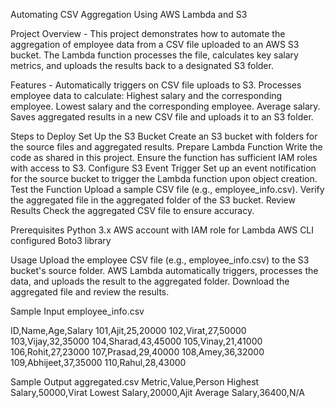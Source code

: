 Automating CSV Aggregation Using AWS Lambda and S3

Project Overview -
This project demonstrates how to automate the aggregation of employee data from a CSV file uploaded to an AWS S3 bucket. The Lambda function processes the file, calculates key salary metrics, and uploads the results back to a designated S3 folder.

Features -
Automatically triggers on CSV file uploads to S3.
Processes employee data to calculate:
Highest salary and the corresponding employee.
Lowest salary and the corresponding employee.
Average salary.
Saves aggregated results in a new CSV file and uploads it to an S3 folder.


Steps to Deploy
Set Up the S3 Bucket
Create an S3 bucket with folders for the source files and aggregated results.
Prepare Lambda Function
Write the code as shared in this project.
Ensure the function has sufficient IAM roles with access to S3.
Configure S3 Event Trigger
Set up an event notification for the source bucket to trigger the Lambda function upon object creation.
Test the Function
Upload a sample CSV file (e.g., employee_info.csv).
Verify the aggregated file in the aggregated folder of the S3 bucket.
Review Results
Check the aggregated CSV file to ensure accuracy.


Prerequisites
Python 3.x
AWS account with IAM role for Lambda
AWS CLI configured
Boto3 library

Usage
Upload the employee CSV file (e.g., employee_info.csv) to the S3 bucket's source folder.
AWS Lambda automatically triggers, processes the data, and uploads the result to the aggregated folder.
Download the aggregated file and review the results.


Sample Input
employee_info.csv

ID,Name,Age,Salary
101,Ajit,25,20000
102,Virat,27,50000
103,Vijay,32,35000
104,Sharad,43,45000
105,Vinay,21,41000
106,Rohit,27,23000
107,Prasad,29,40000
108,Amey,36,32000
109,Abhijeet,37,35000
110,Rahul,28,43000

Sample Output
aggregated.csv
Metric,Value,Person
Highest Salary,50000,Virat
Lowest Salary,20000,Ajit
Average Salary,36400,N/A



